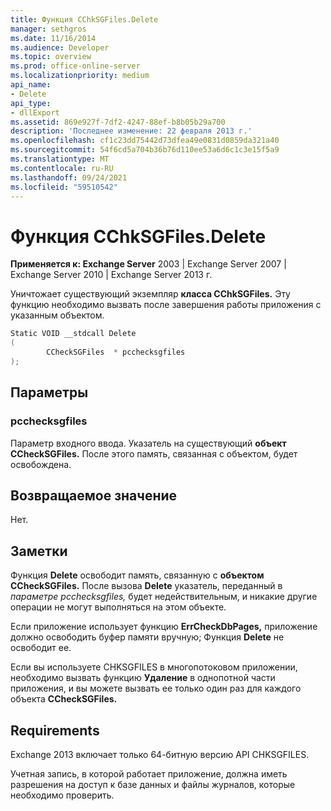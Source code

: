 ```yaml
---
title: Функция CChkSGFiles.Delete
manager: sethgros
ms.date: 11/16/2014
ms.audience: Developer
ms.topic: overview
ms.prod: office-online-server
ms.localizationpriority: medium
api_name:
- Delete
api_type:
- dllExport
ms.assetid: 869e927f-7df2-4247-88ef-b8b05b29a700
description: 'Последнее изменение: 22 февраля 2013 г.'
ms.openlocfilehash: cf1c23dd75442d73dfea49e0831d0859da321a40
ms.sourcegitcommit: 54f6cd5a704b36b76d110ee53a6d6c1c3e15f5a9
ms.translationtype: MT
ms.contentlocale: ru-RU
ms.lasthandoff: 09/24/2021
ms.locfileid: "59510542"
---
```

# <a name="cchksgfilesdelete-function"></a>Функция CChkSGFiles.Delete

**Применяется к: Exchange Server** 2003 | Exchange Server 2007 | Exchange Server 2010 | Exchange Server 2013 г.
  
Уничтожает существующий экземпляр **класса CChkSGFiles.** Эту функцию необходимо вызвать после завершения работы приложения с указанным объектом. 
  
```cs
Static VOID __stdcall Delete 
(
        CCheckSGFiles  * pcchecksgfiles
);

```

## <a name="parameters"></a>Параметры

### <a name="pcchecksgfiles"></a>pcchecksgfiles 
  
Параметр входного ввода. Указатель на существующий **объект CCheckSGFiles.** После этого память, связанная с объектом, будет освобождена. 
    
## <a name="return-value"></a>Возвращаемое значение

Нет.
  
## <a name="remarks"></a>Заметки

Функция **Delete** освободит память, связанную с **объектом CCheckSGFiles.** После вызова **Delete** указатель, переданный в  *параметре pcchecksgfiles,*  будет недействительным, и никакие другие операции не могут выполняться на этом объекте. 
  
Если приложение использует функцию **ErrCheckDbPages,** приложение должно освободить буфер памяти вручную; Функция **Delete** не освободит ее. 
  
Если вы используете CHKSGFILES в многопотоковом приложении, необходимо вызвать функцию **Удаление** в однопотной части приложения, и вы можете вызвать ее только один раз для каждого объекта **CCheckSGFiles.** 
  
## <a name="requirements"></a>Requirements

Exchange 2013 включает только 64-битную версию API CHKSGFILES.
  
Учетная запись, в которой работает приложение, должна иметь разрешения на доступ к базе данных и файлы журналов, которые необходимо проверить.
  

